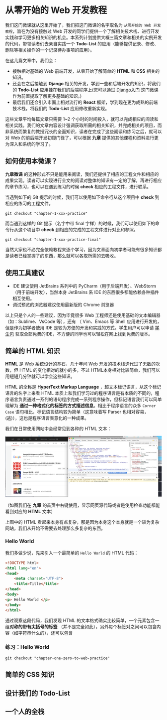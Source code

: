 # 从零开始的 Web 开发教程

我们这门微课就从这里开始了，我们把这门微课的名字取名为 `从零开始的 Web 开发教程`，旨在为没有接触过 Web 开发的同学们提供一个了解相关技术栈、进行开发实践和学习更多相关知识的机会。本系列计划提供大概三篇文章和相关的实例开发的代码，带领读者们去亲自实践一个 **Todo-List** 的应用（能够提供记录、修改、删除等相关操作的一个记录待办事项的应用）。

在这几篇文章中，我们会：

* 接触相对基础的 Web 前端开发，从零开始了解简单的 **HTML** 和 **CSS** 相关的知识。
* 还会在之后接触到 **Django** 相关的开发，学到一些和后端开发的知识，将我们的 **Todo-List** 应用挂在我们的后端程序上(您可以通过 [Django入门]() 这门微课作为前置提取了解更多基础的知识。)
* 最后我们还会引入市面上相对流行的 **React** 框架，学到现在更为成熟的前端技术栈，将我们的 **Todo-List** 应用修改重新实现。

这些文章平均每篇文章只需要 1~2 个小时的时间投入，就可以完成相应的阅读和相关实践。我们的文章内容设计强调获取所需的相关知识，并完成相关的项目，而非系统而繁复的教授冗长的全面知识，读者在完成了这些阅读和练习之后，就可以对 Web 的前后端开发初窥门径了，可以根据 **九章** 提供的其他课程和资料进行更为深入和系统的学习了。

## 如何使用本微课？

**九章微课** 的这种形式不只是能用来阅读，我们还提供了相应的工程文件和相应的成果实现。读者可以实现进行全文的阅读对整体的知识有一定的了解，再进行相应的章节练习，也可以在遇到练习的时候 **check** 相应的工程文件，进行联系。

当遇到如下的 Git 提示的时候，我们可以使用如下命令行从这个项目中 **check** 到相应的练习的工程文件。

``` shell
git checkout "chapter-1-xxx-practice"
```

而当遇到这样的 Git 提示（名字中带 final 字样）的时候，我们可以使用如下的命令行从这个项目中 **check** 到相应的完成的工程文件进行对比和参照。

``` shell
git checkout "chapter-1-xxx-practice-final"
```

当然大家也不必完全依赖教程来逐个学习，因为文章面向初学者可能有很多知识都是读者已经掌握了的东西，那么就可以各取所需的去吸收。

## 使用工具建议

* IDE 建议使用 JetBrains 系列中的 PyCharm（用于后端开发）、WebStorm（用于前端开发），当然本身 JetBrains 系 IDE 的东西很多都能依赖各种插件相互使用。
* 调试预览的浏览器建议使用最新版的 Chrome 浏览器

以上只是个人的一些建议，因为毕竟很多 Web 工程师还是使用基础的文本编辑器（如：Sublime、VsCode 等），还有 （ Vim、Emacs 等 Shell 应用进行开发的，但是作为初学者使用 IDE 是较为方便的开发和实践的方式。学生用户可以申请 [学生包]() 获取全部免费的IDE，不方便的同学也可以轻松在网上找到免费的版本。

## 简单的 HTML 知识

**HTML** 是 Web 系统设计的基石，几十年间 Web 开发的技术栈迭代过了无数的次数，但 HTML 的变化相对的就小的多，不过 HTML本身相对比较简单，我们可以用短短几分钟就可以学会这些知识。

HTML 的全称是 **HyperText Markup Language** ，超文本标记语言，从这个标记语言的名字上来看 HTML 本质上和我们学习过的程序语言是有本质的不同的，程序语言负责通过一系列的语句程序完成一系列程序操作，但标记语言我们可以简单理解为 **通过一种格式化的标签的方式描述信息**。相比于程序语言的众多 `Corner Case` 语句相比，标记语言结构较为简单（这意味着写 Parser 也相对容易，(逃)），这也是程序语言表意化的一种成果。

我们在日常使用网站中会经常见到各种的 HTML 文本：

![html-in-daily-life](chapter_1_zero_to_web/html-in-daily-life.png)

（如图我们在 **九章** 的首页中右键使用，显示网页源代码或者是使用检查功能都能看到对应的 **HTML** 文本）

上图中的 HTML 看起来本身有点复杂，那是因为本身这个本身就是一个较为复杂网站，我们从开始不需要去处理那么多复杂的东西。

### Hello World

我们多做少说，先来引入一个最简单的 `Hello World` 的 HTML 代码：

``` html
<!DOCTYPE html>
<html lang="en">
<head>
    <meta charset="UTF-8">
    <title>Title</title>
</head>
<body>
<p> Hello World </p>
</body>
</html>
```

通过观察这段代码，我们发现 HTML 的文本格式确实比较简单，一个元素包含一组**对称的带有尖括号的标签** （并不是完全如此），另外每个标签对之间可以包含内容（如字符串什么的），还可以包含



### 练习：Hello World

``` shell
git checkout "chapter-one-zero-to-web-practice"
```





## 简单的 CSS 知识







## 设计我们的 Todo-List





## 一个人的全栈





## 